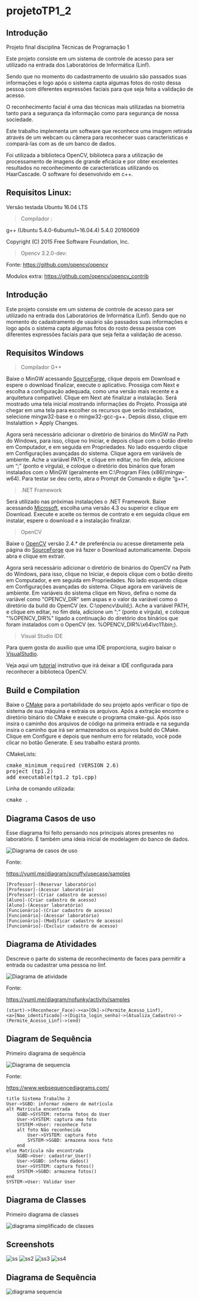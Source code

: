 # projetoTP1_2

## Introdução
Projeto final disciplina Técnicas de Programação 1 

Este projeto consiste em um sistema de controle de acesso para ser utilizado na entrada dos Laboratórios de Informática (Linf). 

Sendo que no momento do cadastramento de usuário são passados suas informações e logo após o sistema capta algumas fotos do rosto dessa pessoa com diferentes expressões faciais para que seja feita a validação de acesso.

O reconhecimento facial é uma das técnicas mais utilizadas na biometria tanto para a segurança da informação como para segurança de nossa sociedade. 

Este trabalho implementa um software que reconhece uma imagem retirada através de um webcam ou câmera para reconhecer suas características e compará-las com as de um banco de dados. 

Foi utilizada a biblioteca OpenCV, biblioteca para a utilização de processamento de imagens de grande eficácia e por obter excelentes resultados no reconhecimento de características utilizando os HaarCascade. O software foi
desenvolvido em c++.

## Requisitos Linux:

Versão testada Ubuntu 16.04 LTS

> Compilador :

g++ (Ubuntu 5.4.0-6ubuntu1~16.04.4) 5.4.0 20160609

Copyright (C) 2015 Free Software Foundation, Inc.

> Opencv 3.2.0-dev:

Fonte: https://github.com/opencv/opencv

Modulos extra: https://github.com/opencv/opencv_contrib

<h2>Introdução</h2>

Este projeto consiste em um sistema de controle de acesso para ser utilizado na entrada dos Laboratórios de Informática (Linf). Sendo que no momento do cadastramento de usuário são passados suas informações e logo após o sistema capta algumas fotos do rosto dessa pessoa com diferentes expressões faciais para que seja feita a validação de acesso.

<h2>Requisitos Windows</h2>

> Compilador G++

Baixe o MinGW acessando <a href="https://sourceforge.net/projects/mingw-w64/">SourceForge</a>, clique depois em Download e espere o download finalizar, execute o aplicativo. Prossiga com Next e escolha a configuração adequada, como uma versão mais recente e a arquitetura compatível. Clique em Next até finalizar a instalação. Será mostrado uma tela inicial mostrando informações do Projeto. Prossiga até chegar em uma tela para escolher os recursos que serão instalados, selecione mingw32-base e o mingw32-gcc-g++. Depois disso, clique em Instalattion > Apply Changes.

Agora será necessário adicionar o diretório de binários do MinGW na Path do Windows, para isso, clique no Iniciar, e depois clique com o botão direito em Computador, e em seguida em Propriedades. No lado esquerdo clique em Configurações avançadas do sistema. Clique agora em variáveis de ambiente. Ache a variável PATH, e clique em editar, no fim dela, adicione um “;” (ponto e vírgula), e coloque o diretório dos binários que foram instalados com o MinGW (geralmente em C:\Program Files (x86)\mingw-w64). Para testar se deu certo, abra o Prompt de Comando e digite “g++”.

> .NET Framework

Será utilizado nas próximas instalações o .NET Framework. Baixe acessando <a href="https://www.microsoft.com/net/download/framework">Microsoft</a>, escolha uma versão 4.3 ou superior e clique em Download. Execute e aceite os termos de contrato e em seguida clique em instalar, espere o download e a instalação finalizar.

> OpenCV

Baixe o <a href="http://opencv.org/releases.html">OpenCV</a> versão 2.4.* de preferência ou acesse diretamente pela página do <a href="https://sourceforge.net/projects/opencvlibrary/files/opencv-win/2.4.11/opencv-2.4.11.exe/download">SourceForge</a> que irá fazer o Download automaticamente. Depois abra e clique em extrair.

Agora será necessário adicionar o diretório de binários do OpenCV na Path do Windows, para isso, clique no Iniciar, e depois clique com o botão direito em Computador, e em seguida em Propriedades. No lado esquerdo clique em Configurações avançadas do sistema. Clique agora em variáveis de ambiente. Em variáveis do sistema clique em Novo, defina o nome da variável como "OPENCV_DIR" sem aspas e o valor da variável como o diretório da build do OpenCV (ex. C:\opencv\build;). Ache a variável PATH, e clique em editar, no fim dela, adicione um “;” (ponto e vírgula), e coloque "%OPENCV_DIR%" ligado a continuação do diretório dos binários que foram instalados com o OpenCV (ex. %OPENCV_DIR%\x64\vc11\bin;).

> Visual Studio IDE

Para quem gosta do auxílio que uma IDE proporciona, sugiro baixar o <a href="https://www.visualstudio.com/pt-br/vs/cplusplus/?rr=https%3A%2F%2Fwww.google.com.br%2F">VisualStudio</a>.

Veja aqui um <a href="http://www2.ic.uff.br/~crisnv/disciplinas/procImg/Tutorial_de_Instal_do_OpenCV.pdf">tutorial</a> instrutivo que irá deixar a IDE configurada para reconhecer a biblioteca OpenCV.

<h2>Build e Compilation</h2>

Baixe o <a href="https://cmake.org/download/">CMake</a> para a portabilidade do seu projeto após verificar o tipo de sistema de sua máquina e extraia os arquivos. Após a extração encontre o diretório binário do CMake e execute o programa cmake-gui. Após isso insira o caminho dos arquivos de código na primeira entrada e na segunda insira o caminho que irá ser armazenados os arquivos build do CMake. Clique em Configure e depois que nenhum erro for relatado, você pode clicar no botão Generate. E seu trabalho estará pronto.

CMakeLists:

<pre>cmake_minimum_required (VERSION 2.6)<br>project (tp1.2)<br>add_executable(tp1.2 tp1.cpp)</pre>

Linha de comando utilizada:

<pre>cmake .</pre>


## Diagrama Casos de uso

Esse diagrama foi feito pensando nos principais atores presentes no laboratório.
É também uma ideia inicial de modelagem do banco de dados.

<img src="imagens/diagrama_casos_de_uso.png" alt="Diagrama de casos de uso">

Fonte:

https://yuml.me/diagram/scruffy/usecase/samples

```
[Professor]-(Reservar laboratório)
[Professor]-(Acessar laboratório)
[Professor]-(Criar cadastro de acesso)
[Aluno]-(Criar cadastro de acesso)
[Aluno]-(Acessar laboratório)
[Funcionário]-(Criar cadastro de acesso)
[Funcionário]-(Acessar laboratório)
[Funcionário]-(Modificar cadastro de acesso)
[Funcionário]-(Excluir cadastro de acesso)
```

## Diagrama de Atividades

Descreve o parte do sistema de reconhecimento de faces para permitir a entrada ou cadastrar uma pessoa no linf.

<img src="imagens/diagrama_atividade.png" alt="Diagrama de atividade">

Fonte:

https://yuml.me/diagram/nofunky/activity/samples

```
(start)->(Reconhecer_Face)-><a>[Ok]->(Permite_Acesso_Linf),
<a>[Nao_identificado]->(Digita_login_senha)->(Atualiza_Cadastro)->(Permite_Acesso_Linf)->(end)
```

##  Diagram de Sequência

Primeiro diagrama de sequência 

<img src="imagens/diagrama_sequencia.png" alt="Diagrama de sequencia">

Fonte:

https://www.websequencediagrams.com/

```
title Sistema Trabalho 2
User->SGBD: informar número de matrícula
alt Matrícula encontrada
    SGBD->SYSTEM: retorna fotos do User
    User->SYSTEM: captura uma foto
    SYSTEM->User: reconhece foto
    alt foto Não reconhecida
        User->SYSTEM: captura foto
        SYSTEM->SGBD: armazena nova foto
    end
else Matrícula não encontrada
    SGBD->User: cadastrar_User()
    User->SGBD: informa dados()
    User->SYSTEM: captura fotos()
    SYSTEM->SGBD: armazena fotos()
end
SYSTEM->User: Validar User
```

##  Diagrama de Classes

Primeiro diagrama de classes

<img src="imagens/diagrama_simplificado_de_classes.png" alt="diagrama simplificado de classes">

<h2>Screenshots</h2>

<img src="imagens/ss.png" alt="ss">
<img src="imagens/ss2.png" alt="ss2">
<img src="imagens/ss3.png" alt="ss3">
<img src="imagens/ss4.png" alt="ss4">

<h2>Diagrama de Sequência</h2>

<img src="imagens/diagram.png" alt="diagrama sequencia">
